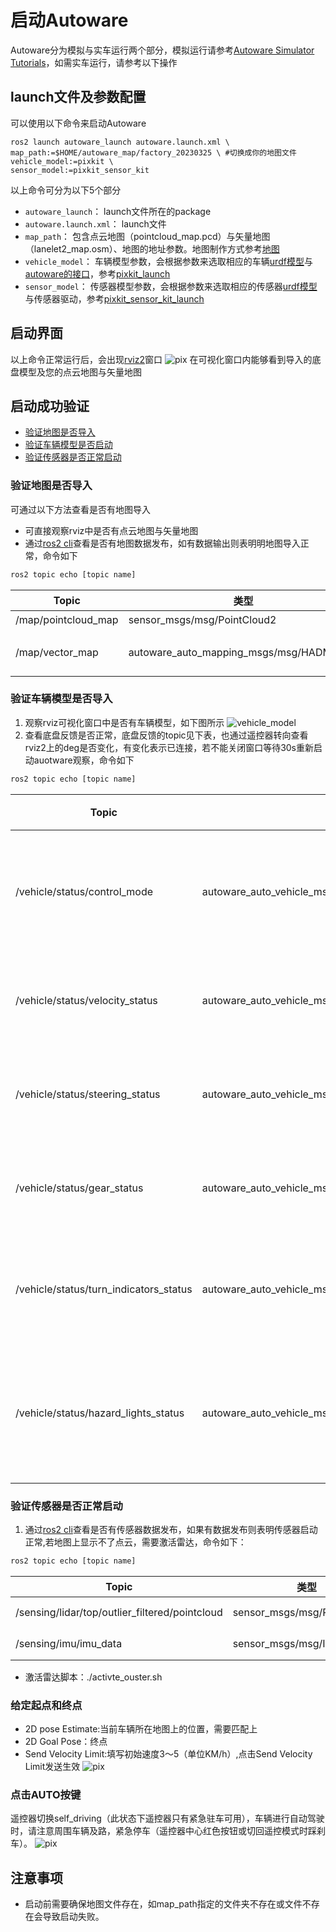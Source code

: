 # 启动Autoware

Autoware分为模拟与实车运行两个部分，模拟运行请参考[Autoware Simulator Tutorials](https://autowarefoundation.github.io/autoware-documentation/main/tutorials/)，如需实车运行，请参考以下操作
## launch文件及参数配置
可以使用以下命令来启动Autoware
``` shell
ros2 launch autoware_launch autoware.launch.xml \
map_path:=$HOME/autoware_map/factory_20230325 \ #切换成你的地图文件
vehicle_model:=pixkit \
sensor_model:=pixkit_sensor_kit
```
以上命令可分为以下5个部分

- `autoware_launch`： launch文件所在的package
- `autoware.launch.xml`： launch文件
- `map_path`： 包含点云地图（pointcloud_map.pcd）与矢量地图（lanelet2_map.osm）、地图的地址参数。地图制作方式参考[地图](../%E5%9C%B0%E5%9B%BE/index.md)
- `vehicle_model`： 车辆模型参数，会根据参数来选取相应的车辆[urdf模型](https://docs.ros.org/en/humble/Tutorials/Intermediate/URDF/URDF-Main.html)与[autoware的接口](https://github.com/pixmoving-moveit/pix_driver)，参考[pixkit_launch](https://github.com/pixmoving-moveit/pixkit_launch)
- `sensor_model`： 传感器模型参数，会根据参数来选取相应的传感器[urdf模型](https://docs.ros.org/en/humble/Tutorials/Intermediate/URDF/URDF-Main.html)与传感器驱动，参考[pixkit_sensor_kit_launch](https://github.com/pixmoving-moveit/pixkit_sensor_kit_launch)

## 启动界面
以上命令正常运行后，会出现[rviz2](https://github.com/ros2/rviz)窗口
![pix](./images/launch.png)
在可视化窗口内能够看到导入的底盘模型及您的点云地图与矢量地图
## 启动成功验证
- [验证地图是否导入](#验证地图是否导入)
- [验证车辆模型是否启动](#验证车辆模型是否导入)
- [验证传感器是否正常启动](#验证传感器是否正常启动)
### 验证地图是否导入
可通过以下方法查看是否有地图导入
- 可直接观察rviz中是否有点云地图与矢量地图
- 通过[ros2 cli](https://docs.ros.org/en/foxy/Tutorials/Beginner-CLI-Tools.html)查看是否有地图数据发布，如有数据输出则表明明地图导入正常，命令如下
``` bash
ros2 topic echo [topic name]
```

| **Topic** | **类型** | **描述** |
|------| ------ | ------ |
| /map/pointcloud_map | sensor_msgs/msg/PointCloud2 | 点云地图 |
| /map/vector_map | autoware_auto_mapping_msgs/msg/HADMapBin | 矢量地图(lanelet2格式) |

### 验证车辆模型是否导入
1. 观察rviz可视化窗口中是否有车辆模型，如下图所示
![vehicle_model](./images/vehicle_model.png)
2. 查看底盘反馈是否正常，底盘反馈的topic见下表，也通过遥控器转向查看rviz2上的deg是否变化，有变化表示已连接，若不能关闭窗口等待30s重新启动auotware观察，命令如下
``` bash
ros2 topic echo [topic name]
```

| **Topic** | **类型** | **描述** |
| ------ | ------ | ----------- |
| /vehicle/status/control_mode | autoware_auto_vehicle_msgs::msg::ControlModeReport | 底盘控制模式反馈 |
| /vehicle/status/velocity_status | autoware_auto_vehicle_msgs::msg::VelocityReport | 底盘速度反馈 |
| /vehicle/status/steering_status | autoware_auto_vehicle_msgs::msg::SteeringReport | 底盘转向反馈 |
| /vehicle/status/gear_status | autoware_auto_vehicle_msgs::msg::GearReport | 底盘档位反馈 |
| /vehicle/status/turn_indicators_status | autoware_auto_vehicle_msgs::msg::TurnIndicatorsReport | 底盘转向灯反馈 |
| /vehicle/status/hazard_lights_status | autoware_auto_vehicle_msgs::msg::HazardLightsReport | 底盘应急灯状态反馈 |

### 验证传感器是否正常启动
1. 通过[ros2 cli](https://docs.ros.org/en/foxy/Tutorials/Beginner-CLI-Tools.html)查看是否有传感器数据发布，如果有数据发布则表明传感器启动正常,若地图上显示不了点云，需要激活雷达，命令如下：
``` bash
ros2 topic echo [topic name]
```
| **Topic** | **类型** | **描述** |
| ------ | ------ | ----------- |
| /sensing/lidar/top/outlier_filtered/pointcloud | sensor_msgs/msg/PointCloud2 | LiDAR数据 |
| /sensing/imu/imu_data | sensor_msgs/msg/Imu | IMU数据 |

- 激活雷达脚本：./activte_ouster.sh

### 给定起点和终点
 - 2D pose Estimate:当前车辆所在地图上的位置，需要匹配上
 - 2D Goal Pose：终点
 - Send Velocity Limit:填写初始速度3～5（单位KM/h）,点击Send Velocity Limit发送生效 
 ![pix](./images/lane_driving_select_init_goal_pose.gif)
### 点击AUTO按键
 遥控器切换self_driving（此状态下遥控器只有紧急驻车可用），车辆进行自动驾驶时，请注意周围车辆及路，紧急停车（遥控器中心红色按钮或切回遥控模式时踩刹车）。
  ![pix](./images/self_driving.jpg)


## 注意事项

- 启动前需要确保地图文件存在，如map_path指定的文件夹不存在或文件不存在会导致启动失败。